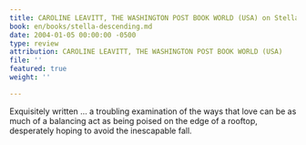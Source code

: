 ```yaml
---
title: CAROLINE LEAVITT, THE WASHINGTON POST BOOK WORLD (USA) on Stella Descending
book: en/books/stella-descending.md
date: 2004-01-05 00:00:00 -0500
type: review
attribution: CAROLINE LEAVITT, THE WASHINGTON POST BOOK WORLD (USA)
file: ''
featured: true
weight: ''

---
```

Exquisitely written … a troubling examination of the ways that love can be as much of a balancing act as being poised on the edge of a rooftop, desperately hoping to avoid the inescapable fall.